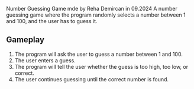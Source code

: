 Number Guessing Game
 mde by Reha Demircan in 09.2024
A number guessing game where the program randomly selects a number between 1 and 100, and the user has to guess it.
## Gameplay

1. The program will ask the user to guess a number between 1 and 100.
2. The user enters a guess.
3. The program will tell the user whether the guess is too high, too low, or correct.
4. The user continues guessing until the correct number is found.
